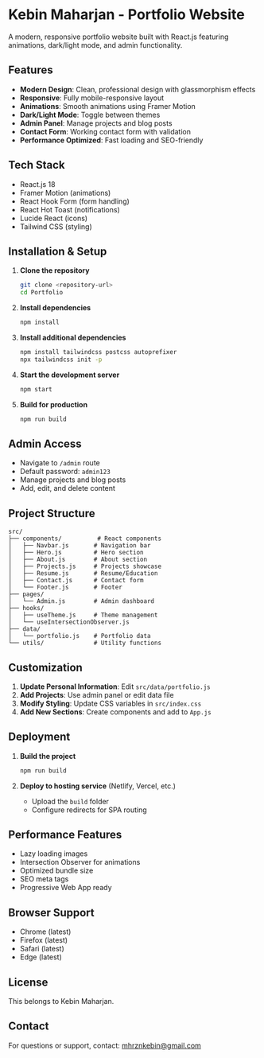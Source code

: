 # Kebin Maharjan - Portfolio Website

A modern, responsive portfolio website built with React.js featuring animations, dark/light mode, and admin functionality.

## Features

- **Modern Design**: Clean, professional design with glassmorphism effects
- **Responsive**: Fully mobile-responsive layout
- **Animations**: Smooth animations using Framer Motion
- **Dark/Light Mode**: Toggle between themes
- **Admin Panel**: Manage projects and blog posts
- **Contact Form**: Working contact form with validation
- **Performance Optimized**: Fast loading and SEO-friendly

## Tech Stack

- React.js 18
- Framer Motion (animations)
- React Hook Form (form handling)
- React Hot Toast (notifications)
- Lucide React (icons)
- Tailwind CSS (styling)

## Installation & Setup

1. **Clone the repository**
   ```bash
   git clone <repository-url>
   cd Portfolio
   ```

2. **Install dependencies**
   ```bash
   npm install
   ```

3. **Install additional dependencies**
   ```bash
   npm install tailwindcss postcss autoprefixer
   npx tailwindcss init -p
   ```

4. **Start the development server**
   ```bash
   npm start
   ```

5. **Build for production**
   ```bash
   npm run build
   ```

## Admin Access

- Navigate to `/admin` route
- Default password: `admin123`
- Manage projects and blog posts
- Add, edit, and delete content

## Project Structure

```
src/
├── components/          # React components
│   ├── Navbar.js       # Navigation bar
│   ├── Hero.js         # Hero section
│   ├── About.js        # About section
│   ├── Projects.js     # Projects showcase
│   ├── Resume.js       # Resume/Education
│   ├── Contact.js      # Contact form
│   └── Footer.js       # Footer
├── pages/
│   └── Admin.js        # Admin dashboard
├── hooks/
│   ├── useTheme.js     # Theme management
│   └── useIntersectionObserver.js
├── data/
│   └── portfolio.js    # Portfolio data
└── utils/              # Utility functions
```

## Customization

1. **Update Personal Information**: Edit `src/data/portfolio.js`
2. **Add Projects**: Use admin panel or edit data file
3. **Modify Styling**: Update CSS variables in `src/index.css`
4. **Add New Sections**: Create components and add to `App.js`

## Deployment

1. **Build the project**
   ```bash
   npm run build
   ```

2. **Deploy to hosting service** (Netlify, Vercel, etc.)
   - Upload the `build` folder
   - Configure redirects for SPA routing

## Performance Features

- Lazy loading images
- Intersection Observer for animations
- Optimized bundle size
- SEO meta tags
- Progressive Web App ready

## Browser Support

- Chrome (latest)
- Firefox (latest)
- Safari (latest)
- Edge (latest)

## License

This belongs to Kebin Maharjan.

## Contact

For questions or support, contact: mhrznkebin@gmail.com
